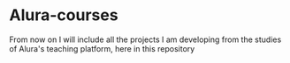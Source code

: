 # Alura-courses
From now on I will include all the projects I am developing from the studies of Alura's teaching platform, here in this repository
